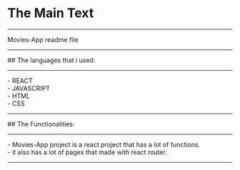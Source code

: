 # The Main Text 
<hr>
Movies-App readme file
<hr>
## The languages that i used:
<hr>
- REACT <br>
- JAVASCRIPT <br>
- HTML <br>
- CSS <br>
<hr>
## The Functionalities:
<hr>
- Movies-App project is a react project that has a lot of functions. <br>
- it also has a lot of pages that made with react router. <br>
<hr>
